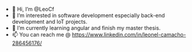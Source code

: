 - 👋 Hi, I’m @LeoCf
- 👀 I’m interested in software development especially back-end development and IoT projects.
- 🌱 I’m currently learning angular and finish my master thesis.
- 📫 You can  reach me @ https://www.linkedin.com/in/leonel-camacho-286456176/

<!---
LeoCf/LeoCf is a ✨ special ✨ repository because its `README.md` (this file) appears on your GitHub profile.
You can click the Preview link to take a look at your changes.
--->
